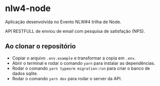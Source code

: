 # nlw4-node
Aplicação desenvolvida no Evento NLW#4 trilha de Node.

API RESTFULL de enviou de email com pesquisa de satisfação (NPS).

## Ao clonar o repositório
- Copiar o arquivo `.env.example` e transformar a copia em `.env`.
- Abrir o terminal e rodar o comando `yarn` para instalar as dependências.
- Rodar o comando `yarn typeorm migration:run` para criar o banco de dados sqlite.
- Rodar o comando `yarn dev` para rodar o server da API.